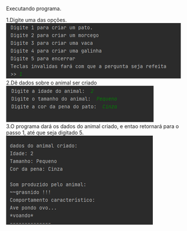 Executando programa.

1.Digite uma das opções.  
<img src="./imgs/teste1.png"></img>  
2.Dê dados sobre o animal ser criado  
<img src="./imgs/teste2.png"></img>  
3.O programa dará os dados do animal criado, e entao
retornará para o passo 1, até que seja digitado 5.  
<img src="./imgs/teste3.png"></img>
